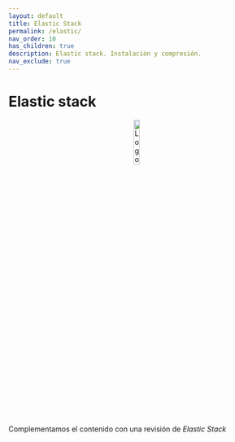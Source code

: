 ```yaml
---
layout: default
title: Elastic Stack
permalink: /elastic/
nav_order: 10
has_children: true
description: Elastic stack. Instalación y compresión.
nav_exclude: true
---
```


<h1>Elastic stack</h1>

<div align="center">
    <img src="../assets/images/ELK/ElasticStackLOGO.png" alt="Logo Elastic" width="15%" />
</div>


Complementamos el contenido con una revisión de *Elastic Stack*
